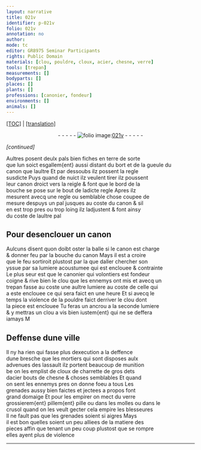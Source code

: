 ```yaml
---
layout: narrative
title: 021v
identifier: p-021v
folio: 021v
annotation: no
author:
mode: tc
editor: GR8975 Seminar Participants
rights: Public Domain
materials: [clou, pouldre, cloux, acier, chesne, verre]
tools: [trepan]
measurements: []
bodyparts: []
places: []
plants: []
professions: [canonier, fondeur]
environments: []
animals: []
---
```


<p><a href="{{ site.baseurl }}/diplomatic/" target="_blank">[TOC]</a> | <a href="{{ site.baseurl }}/texts/p-021v_tl/ target="_blank"">[translation]</a></p><div class="folio" align="center">- - - - - <a href="http://gallica.bnf.fr/ark:/12148/btv1b10500001g/f48.image" target="_blank"><img src="https://cu-mkp.github.io/2017-workshop-edition/assets/photo-icon.png" alt="folio image: " style="display:inline-block; margin-bottom:-3px;"/>021v</a> - - - - - </div>  
 
*[continued]*
  
Aultres posent deulx pals bien fiches en terre de sorte<br/> que lun soict <span class="del">esgallem{ent}</span> aussi distant du bort <span class="del">et</span> <span class="add">de la</span> gueule du<br/> canon que laultre Et par dessoubs ilz possent la regle<br/> susdicte Puys quand de nuict ilz veulent tirer ilz poussent<br/> leur canon droict vers la reigle & font que le bord de la<br/> bouche se pose sur le bout de ladicte regle Apres ilz<br/> mesurent avecq une regle ou semblable chose coupee de<br/> mesure despuys un pal jusques au coste du canon & sil<br/> en est trop pres ou trop loing ilz ladjustent & font ainsy<br/> du coste de laultre pal

 
  

## Pour desenclouer un canon

 
Aulcuns disent quon doibt oster la balle si le canon est charge<br/> & donner feu par la bouche du canon Mays il est a croire<br/> que le feu sortiroit plustost par la que daller chercher son<br/> yssue par sa lumiere acoustumee qui est enclouee & contrainte<br/> Le plus seur est que le <span class="pro">canonier</span> qui volontiers est <span class="pro">fondeur</span><br/> coigne & rive bien le <span class="m">clou</span> que les ennemys ont mis et avecq un<br/> <span class="tl">trepan</span> fasse <span class="del">au coste</span> une aultre lumiere au coste de celle qui<br/> a este enclouee ce qui sera faict en une heure Et si avecq le<br/> temps la violence de la <span class="m">pouldre</span> faict derriver le <span class="m">clou</span> dont<br/> la piece est enclouee Tu feras un ancrou a la seconde lumiere<br/> & y mettras un <span class="m">clou</span> a vis bien iustem{ent} qui ne se deffera<br/> iamays <span class="del">M</span>

 
  

## Deffense dune ville

 
Il ny ha rien qui fasse plus dexecution a la deffence<br/> dune bresche que les mortiers qui sont disposes aulx<br/> advenues des lassault ilz portent beaucoup de munition<br/> <span class="del">be</span> on les emplist de <span class="m">cloux</span> de charrette de gros dets<br/> d<span class="m">acier</span> bouts de <span class="m">chesne</span> & choses semblables Et quand<br/> on sent les ennemys pres on donne foeu a tous Les<br/> grenades aussy bien faictes et jectees a propos font<br/> grand domaige Et pour les empirer on mect du <span class="m">verre</span><br/> grossierem{ent} <span class="del">pillem{ent}</span> pille ou dans les molles ou dans le<br/> crusol quand on les veult gecter cela empire les blesseures<br/> Il ne fault pas que les grenades soient si aigres Mays<br/> il est bon quelles soient un peu alliees de la matiere des<br/> pieces affin que tenant un peu coup plustost que se rompre<br/> elles ayent plus de violence

 ________________